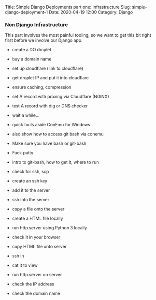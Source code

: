 Title: Simple Django Deployments part one: infrastructure
Slug: simple-django-deployment-1
Date: 2020-04-19 12:00
Category: Django

### Non Django Infrastructure

This part involves the most painful tooling, so we want to get this bit right first before we involve our Django app.

- create a DO droplet
- buy a domain name
- set up cloudflare (link to cloudflare)
- get droplet IP and put it into cloudflare
- ensure caching, compression
- set A record with proxing via Cloudflare (NGINX)
- test A record with dig or DNS checker
- wait a while...

- quick tools aside ConEmu for Windows
- also show how to access git bash via conemu

- Make sure you have bash or git-bash
- Fuck putty
- intro to git-bash, how to get it, where to run
- check for ssh, scp
- create an ssh key
- add it to the server
- ssh into the server
- copy a file onto the server

- create a HTML file locally
- run http.server using Python 3 locally
- check it in your browser

- copy HTML file onto server
- ssh in
- cat it to view
- run http.server on server
- check the IP address
- check the domain name
